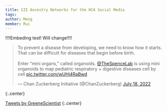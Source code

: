 ```yaml
---
title: CZI Ancestry Networks for the HCA Social Media
tags:
author: Meng
member: Rui
---
```

!!!!Embeding test! Will change!!!!
<!-- Twitter embeds from https://publish.twitter.com/ -->

<blockquote class="twitter-tweet"><p lang="en" dir="ltr">To prevent a disease from developing, we need to know how it starts. That can be difficult for diseases that begin before birth.<br><br>Enter “mini organs,” called organoids. <a href="https://twitter.com/TheSpenceLab?ref_src=twsrc%5Etfw">@TheSpenceLab</a> is using mini organoids to map pediatric respiratory + digestive diseases cell by cell <a href="https://t.co/wUHi4RaBwd">pic.twitter.com/wUHi4RaBwd</a></p>&mdash; Chan Zuckerberg Initiative (@ChanZuckerberg) <a href="https://twitter.com/ChanZuckerberg/status/1549079566970286081?ref_src=twsrc%5Etfw">July 18, 2022</a></blockquote> 
<script async src="https://platform.twitter.com/widgets.js" charset="utf-8"></script>
{:.center}

<a class="twitter-timeline" data-width="400" data-height="400" href="https://twitter.com/GreeneScientist?ref_src=twsrc%5Etfw">Tweets by GreeneScientist</a> <script async src="https://platform.twitter.com/widgets.js" charset="utf-8"></script>
{:.center}
